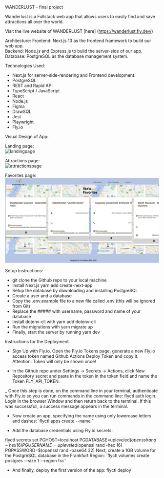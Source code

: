 WANDERLUST - final project

Wanderlust is a Fullstack web app that allows users to easily find and save attractions all over the world.

Visit the live website of WANDERLUST [here] (https://wanderlust.fly.dev/)

Architecture:
Frontend: Next.js 13 as the frontend framework to build our web app. </br>
Backend: Node.js and Express.js to build the server-side of our app. </br>
Database: PostgreSQL as the database management system. </br>

Technologies Used:

- Next.js for server-side-rendering and Frontend development.
- PostgreSQL
- REST and Rapid API
- TypeScript / JavaScript
- React
- Node.js
- Figma
- DrawSQL
- Jest
- Playwright
- Fly.io

Visual Design of App:

Landing page:
<br>
![landingpage](public/landingpage.png)

Attractions page:
<br>
![attractionspage](public/attractionspage.png)

Favorites page:
<br>
![favoritespage](public/favoritespage.png)

Setup Instructions: </br>

- git clone the Github repo to your local machine
- Install Next.js yarn add create-next-app
- Setup the database by downloading and installing PostgreSQL
- Create a user and a database
- Copy the .env.example file to a new file called .env (this will be ignored from Git)
- Replace the ##### with username, password and name of your database
- Install dotenv-cli with yarn add dotenv-cli
- Run the migrations with yarn migrate up
- Finally, start the server by running yarn dev

Instructions for the Deployment </br>

- Sign Up with Fly.io. Open the Fly.io Tokens page, generate a new Fly.io access token named Github Actions Deploy Token and copy it.
  Attention: Token will only be shown once!

- In the Github repo under Settings -> Secrets -> Actions, click New Repository secret and paste in the token in the token field and name the Token FLY_API_TOKEN.

\_ Once this step is done, on the command line in your terminal, authenticate with Fly.io so you can run commands in the command line: flyctl auth login. Login in the browser Window and then return back to the terminal. If this was successfull, a success message appears in the terminal.

- Now create an app, specifying the name using only lowercase letters and dashes: `flyctl apps create --name ``

- Add the database credentials using Fly.io secrets: </br>

flyctl secrets set PGHOST=localhost PGDATABASE=upleveled$(openssl rand -hex 16) PGUSERNAME=upleveled$(openssl rand -hex 16) PGPASSWORD=$(openssl rand -base64 32)
Next, create a 1GB volume for the PostgreSQL database in the Frankfurt Region: `flyctl volumes create postgres --size 1 --region fra``</br>

- And finally, deploy the first version of the app: flyctl deploy
